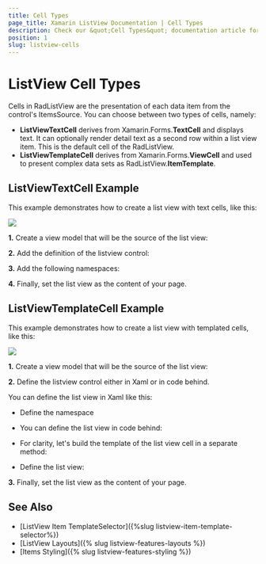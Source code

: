 ```yaml
---
title: Cell Types
page_title: Xamarin ListView Documentation | Cell Types
description: Check our &quot;Cell Types&quot; documentation article for Telerik ListView for Xamarin control.
position: 1
slug: listview-cells
---
```


# ListView Cell Types

Cells in RadListView are the presentation of each data item from the control's ItemsSource. You can choose between two types of cells, namely:

- **ListViewTextCell** derives from Xamarin.Forms.**TextCell** and displays text. It can optionally render detail text as a second row within a list view item. This is the default cell of the RadListView.
- **ListViewTemplateCell** derives from Xamarin.Forms.**ViewCell** and used to present complex data sets as RadListView.**ItemTemplate**.

## ListViewTextCell Example

This example demonstrates how to create a list view with text cells, like this:

![](../images/listview-celltypes-textcell.png)

**1.** Create a view model that will be the source of the list view:
	
<snippet id='listview-celltypes-textcell-viewmodel'/>
	
**2.** Add the definition of the listview control:
	
<snippet id='listview-celltypes-textcell-listview-xaml'/>
<snippet id='listview-celltypes-textcell-listview-csharp'/>
	
**3.** Add the following namespaces:
	
<snippet id='xmlns-teleriklistview'/>
<snippet id='ns-teleriklistview'/>
	
**4.** Finally, set the list view as the content of your page.

## ListViewTemplateCell Example

This example demonstrates how to create a list view with templated cells, like this:

![](../images/listview-celltypes-templatecell.png)

**1.** Create a view model that will be the source of the list view:

<snippet id='listview-celltypes-templatecell-viewmodel'/>

**2.** Define the listview control either in Xaml or in code behind.

You can define the list view in Xaml like this:
	
<snippet id='listview-celltypes-templatecell-listview-xaml'/>
	
* Define the namespace

<snippet id='xmlns-teleriklistview'/>
		
* You can define the list view in code behind:
		
* For clarity, let's build the template of the list view cell in a separate method:
		
<snippet id='listview-celltypes-templatecell-cellcontent'/>
		
* Define the list view:
		
<snippet id='listview-celltypes-templatecell-listview-code'/>
	
**3.** Finally, set the list view as the content of your page.

## See Also
- [ListView Item TemplateSelector]({%slug listview-item-template-selector%})
- [ListView Layouts]({% slug listview-features-layouts %})
- [Items Styling]({% slug listview-features-styling %})
